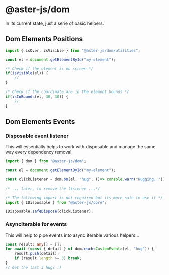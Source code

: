 # @aster-js/dom

In its current state, just a serie of basic helpers.


## Dom Elements Positions

```ts
import { isOver, isVisible } from "@aster-js/dom/utilities";

const el = document.getElementById("my-element");

/* Check if the element is on screen */
if(isVisible(el)) {
    //
}

/* Check if the coordinate are in the element bounds */
if(isInBounds(el, 30, 30)) {
    //
}
```

## Dom Elements Events

### Disposable event listener
This will essentially helps to work with disposable and manage the same way every dependency removal.
```ts
import { dom } from "@aster-js/dom";

const el = document.getElementById("my-element");

const clickListener = dom.on(el, "hug", ()=> console.warn("Hugging.."));

/* ... later, to remove the listener ...*/

/* The following import is not required but its more safe to use it */
import { IDisposable } from "@aster-js/core";

IDisposable.safeDispose(clickListener);
```

### AsyncIterable for events
This will help to pipe events into async iterable various helpers...
```ts
const result: any[] = [];
for await (const { detail } of dom.each<CustomEvent>(el, "hug")) {
    result.push(detail);
    if (result.length >= 3) break;
}
// Get the last 3 hugs :)
```
